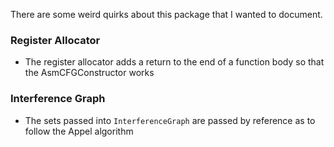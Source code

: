 There are some weird quirks about this package that I wanted to document.

### Register Allocator

* The register allocator adds a return to the end of a function body so that the
    AsmCFGConstructor works
    
### Interference Graph

* The sets passed into `InterferenceGraph` are passed by reference as to follow
    the Appel algorithm
  